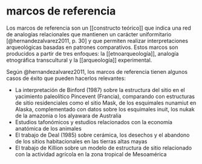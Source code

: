 # marcos de referencia
Los marcos de referencia son  un [[constructo teórico]] que indica una red de analogías relacionales que mantienen un carácter uniformitario \[@hernandezalvarez2011, p. 30\] y que permiten realizar interpretaciones arqueológicas basadas en patrones comparativos. Estos marcos son producidos a partir de tres enfoques: la [[etnoarqueología]], analogía etnográfica transcultural y la [[arqueología]] experimental.

Según @hernandezalvarez2011, los marcos de referencia tienen algunos casos de éxito que pueden hacerlos relevantes:

- La interpretación de Binford (1987) sobre la estructura del sitio en el yacimiento paleolítico Pincevent (Francia), comparando con estructuras de sitio residenciales como el sitio Mask, de los esquimales nunamiut en Alaska, complementado con datos sobre los esquimales inuit, los nukak de la amazonia o los alyawara de Australia
- Estudios tafonómicos y estudios relacionados con la economía anatómica de los animales
- El trabajo de Deal (1985) sobre cerámica, los desechos y el abandono de los sitios habitacionales en las tierras altas mayas
- El trabajo de Killion sobre un modelo de estructura de sitio relacionado con la actividad agrícola en la zona tropical de Mesoamérica 